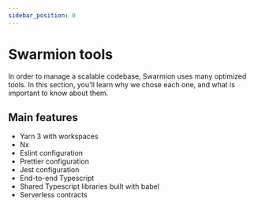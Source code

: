 ```yaml
---
sidebar_position: 0
---
```


# Swarmion tools

In order to manage a scalable codebase, Swarmion uses many optimized tools. In this section, you'll learn why we chose each one, and what is important to know about them.

## Main features

- Yarn 3 with workspaces
- Nx
- Eslint configuration
- Prettier configuration
- Jest configuration
- End-to-end Typescript
- Shared Typescript libraries built with babel
- Serverless contracts
